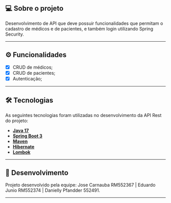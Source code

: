 ## 💻 Sobre o projeto

Desenvolvimento de API que deve possuir funcionalidades que permitam o cadastro de médicos e de pacientes, e também login utilizando Spring Security.

---

## ⚙️ Funcionalidades

- [x] CRUD de médicos;
- [x] CRUD de pacientes;
- [x] Autenticação;

---

## 🛠 Tecnologias

As seguintes tecnologias foram utilizadas no desenvolvimento da API Rest do projeto:

- **[Java 17](https://www.oracle.com/java)**
- **[Spring Boot 3](https://spring.io/projects/spring-boot)**
- **[Maven](https://maven.apache.org)**
- **[Hibernate](https://hibernate.org)**
- **[Lombok](https://projectlombok.org)**

---

## 📝 Desenvolvimento

Projeto desenvolvido pela equipe: Jose Carnauba RM552367 | Eduardo Junio RM552374 | Danielly Pfandder 552491.


---
